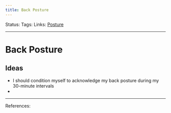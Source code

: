 ```yaml
---
title: Back Posture
---
```

Status:
Tags:
Links: [Posture](out/posture.md)
___
# Back Posture
## Ideas
- I should condition myself to acknowledge my back posture during my 30-minute intervals
- 

___
References: